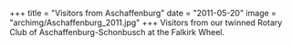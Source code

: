 +++
title = "Visitors from Aschaffenburg"
date = "2011-05-20"
image = "archimg/Aschaffenburg_2011.jpg"
+++
Visitors from our twinned Rotary Club of Aschaffenburg-Schonbusch at the Falkirk Wheel.